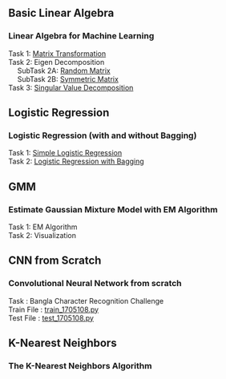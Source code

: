## Basic Linear Algebra
### Linear Algebra for Machine Learning
Task 1: [Matrix Transformation](Offline_1/Code/matrix-transformations-and-eigen-decomposition.ipynb) <br/>
Task 2: Eigen Decomposition <br/>
	&emsp; SubTask 2A: [Random Matrix](Offline_1/Code/random_eigen.py) <br/>
	&emsp; SubTask 2B: [Symmetric Matrix](Offline_1/Code/symmetric_eigen.py) <br/>
Task 3: [Singular Value Decomposition](Offline_1/Code/moore-penrose.py) <br/>

## Logistic Regression
### Logistic Regression (with and without Bagging) <br/>
Task 1: [Simple Logistic Regression](Offline_2/Codebase/run_logistic_regression.py) <br/>
Task 2: [Logistic Regression with Bagging](Offline_2/Codebase/run_logistic_regression_with_bagging.py) <br/>

## GMM
### Estimate Gaussian Mixture Model with EM Algorithm
Task 1: EM Algorithm <br/>
Task 2: Visualization <br/>

## CNN from Scratch
### Convolutional Neural Network from scratch
Task : Bangla Character Recognition Challenge <br/>
Train File : [train_1705108.py](Offline_4/train_1705108.py) <br/>
Test File : [test_1705108.py](Offline_4/test_1705108.py) <br/>

## K-Nearest Neighbors
### The K-Nearest Neighbors Algorithm